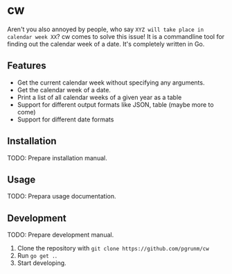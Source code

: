 # cw

Aren't you also annoyed by people, who say `XYZ will take place in calendar week XX`? cw comes to solve this issue! It is a commandline tool for finding out the calendar week of a date. It's completely written in Go.

<!-- Howto write a good readme, see
https://github.com/create-go-app/cli#readme
https://github.com/ergochat/ergo/blob/master/README.md
Nice and clean: https://github.com/urfave/cli
https://github.com/patrickhener/goshs
https://github.com/mr-karan/doggo
-->

## Features

- Get the current calendar week without specifying any arguments.
- Get the calendar week of a date.
- Print a list of all calendar weeks of a given year as a table
- Support for different output formats like JSON, table (maybe more to come)
- Support for different date formats

## Installation

TODO: Prepare installation manual.

## Usage

TODO: Prepara usage documentation.

## Development

TODO: Prepare development manual.

1. Clone the repository with `git clone https://github.com/pgrunm/cw`
2. Run `go get .`.
3. Start developing.
<!-- 
- [Golangci-lint golden config](https://gist.github.com/maratori/47a4d00457a92aa426dbd48a18776322)
- [Project layout](https://github.com/golang-standards/project-layout)
-->
